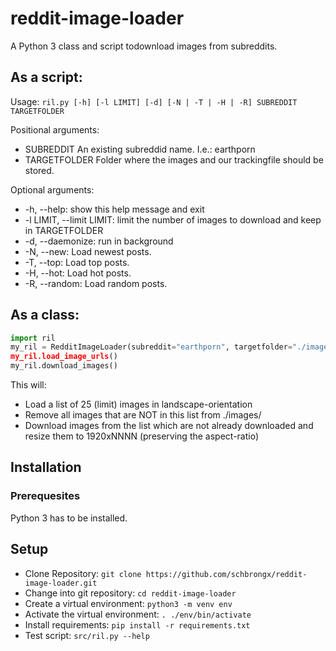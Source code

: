 # reddit-image-loader
A Python 3 class and script todownload images from subreddits.

## As a script: ##
Usage: `ril.py [-h] [-l LIMIT] [-d] [-N | -T | -H | -R] SUBREDDIT TARGETFOLDER`

Positional arguments:
* SUBREDDIT             An existing subreddid name. I.e.: earthporn
* TARGETFOLDER          Folder where the images and our trackingfile should be
                        stored.

Optional arguments:
* -h, --help: show this help message and exit
* -l LIMIT, --limit LIMIT: limit the number of images to download and keep in TARGETFOLDER
* -d, --daemonize: run in background
* -N, --new: Load newest posts.
* -T, --top: Load top posts.
* -H, --hot: Load hot posts.
* -R, --random: Load random posts.

## As a class: ##
```python
import ril
my_ril = RedditImageLoader(subreddit="earthporn", targetfolder="./images" limit=25 flair=new orientation=landscape"
my_ril.load_image_urls()
my_ril.download_images()
```
This will:
* Load a list of 25 (limit) images in landscape-orientation
* Remove all images that are NOT in this list from ./images/
* Download images from the list which are not already downloaded and resize them to 1920xNNNN (preserving the
aspect-ratio)

## Installation ##
### Prerequesites ###
Python 3 has to be installed.
## Setup ##
* Clone Repository: `git clone https://github.com/schbrongx/reddit-image-loader.git`
* Change into git repository: `cd reddit-image-loader`
* Create a virtual environment: `python3 -m venv env`
* Activate the virtual environment: `. ./env/bin/activate`
* Install requirements: `pip install -r requirements.txt`
* Test script: `src/ril.py --help`
